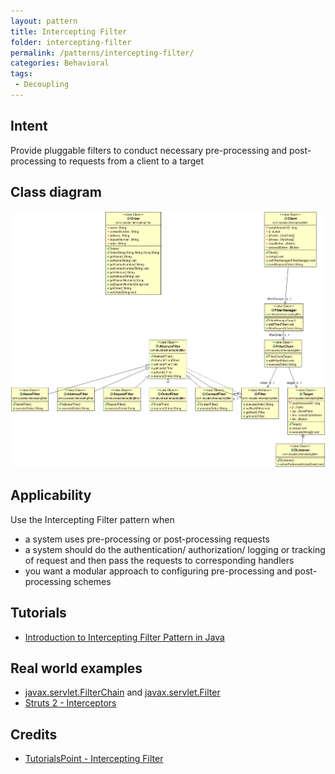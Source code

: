 ```yaml
---
layout: pattern
title: Intercepting Filter
folder: intercepting-filter
permalink: /patterns/intercepting-filter/
categories: Behavioral
tags:
 - Decoupling
---
```


## Intent
Provide pluggable filters to conduct necessary pre-processing and
post-processing to requests from a client to a target

## Class diagram 
![alt text](./etc/intercepting-filter.png "Intercepting Filter")

## Applicability
Use the Intercepting Filter pattern when

* a system uses pre-processing or post-processing requests
* a system should do the authentication/ authorization/ logging or tracking of request and then pass the requests to corresponding handlers 
* you want a modular approach to configuring pre-processing and post-processing schemes

## Tutorials

* [Introduction to Intercepting Filter Pattern in Java](https://www.baeldung.com/intercepting-filter-pattern-in-java)

## Real world examples

* [javax.servlet.FilterChain](https://tomcat.apache.org/tomcat-8.0-doc/servletapi/javax/servlet/FilterChain.html) and [javax.servlet.Filter](https://tomcat.apache.org/tomcat-8.0-doc/servletapi/javax/servlet/Filter.html)
* [Struts 2 - Interceptors](https://struts.apache.org/core-developers/interceptors.html)

## Credits

* [TutorialsPoint - Intercepting Filter](http://www.tutorialspoint.com/design_pattern/intercepting_filter_pattern.htm)
